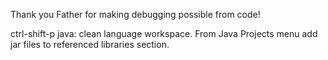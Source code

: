 Thank you Father for making debugging possible from code!

ctrl-shift-p
java: clean language workspace.
From Java Projects menu add jar files to referenced libraries section.